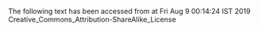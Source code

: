 The following text has been accessed from at Fri Aug 9 00:14:24 IST 2019
Creative_Commons_Attribution-ShareAlike_License
